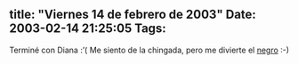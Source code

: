 title: "Viernes 14 de febrero de 2003"
Date: 2003-02-14 21:25:05
Tags: 
---
Terminé con Diana :&#8217;( Me siento de la chingada, pero me divierte el <a href="mailto:guorloma@hotmail.com">negro</a> :-)
